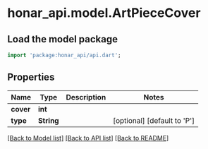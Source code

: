 # honar_api.model.ArtPieceCover

## Load the model package
```dart
import 'package:honar_api/api.dart';
```

## Properties

Name | Type | Description | Notes
------------ | ------------- | ------------- | -------------
**cover** | **int** |  |
**type** | **String** |  | [optional] [default to 'P']

[[Back to Model list]](../README.md#documentation-for-models) [[Back to API list]](../README.md#documentation-for-api-endpoints) [[Back to README]](../README.md)


